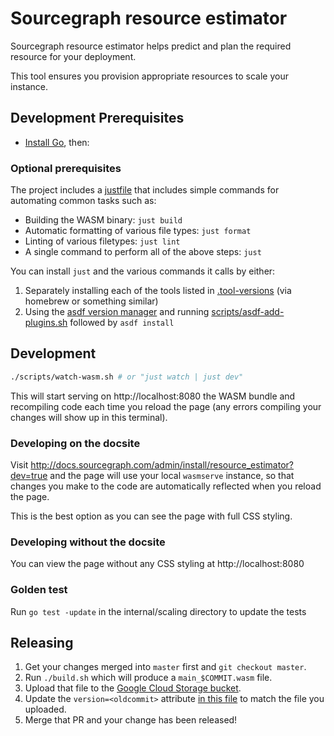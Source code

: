 # Sourcegraph resource estimator

Sourcegraph resource estimator helps predict and plan the required resource for your deployment.

This tool ensures you provision appropriate resources to scale your instance.

## Development Prerequisites

- [Install Go](https://golang.org/doc/install), then:

### Optional prerequisites

The project includes a [justfile](https://github.com/sourcegraph/infrastructure/blob/main/justfile) that includes simple
commands for automating common tasks such as:

- Building the WASM binary: `just build`
- Automatic formatting of various file types: `just format`
- Linting of various filetypes: `just lint`
- A single command to perform all of the above steps: `just`

You can install `just` and the various commands it calls by either:

1. Separately installing each of the tools listed in [.tool-versions](./.tool-versions) (via homebrew or something similar)
2. Using the [asdf version manager](https://github.com/asdf-vm/asdf) and running [scripts/asdf-add-plugins.sh](./scripts/asdf-add-plugins.sh) followed by `asdf install`

## Development

```sh
./scripts/watch-wasm.sh # or "just watch | just dev"
```

This will start serving on http://localhost:8080 the WASM bundle and recompiling code each time you reload the page (any errors compiling your changes will show up in this terminal).

### Developing on the docsite

Visit http://docs.sourcegraph.com/admin/install/resource_estimator?dev=true and the page will use your local `wasmserve` instance, so
that changes you make to the code are automatically reflected when you reload the page.

This is the best option as you can see the page with full CSS styling.

### Developing without the docsite

You can view the page without any CSS styling at http://localhost:8080

### Golden test

Run `go test -update` in the internal/scaling directory to update the tests

## Releasing

1. Get your changes merged into `master` first and `git checkout master`.
2. Run `./build.sh` which will produce a `main_$COMMIT.wasm` file.
3. Upload that file to the [Google Cloud Storage bucket](https://console.cloud.google.com/storage/browser/sourcegraph-resource-estimator?authuser=1&project=sourcegraph-dev).
4. Update the `version=<oldcommit>` attribute [in this file](https://github.com/sourcegraph/sourcegraph/edit/master/doc/admin/install/resource_estimator.md) to match the file you uploaded.
5. Merge that PR and your change has been released!
